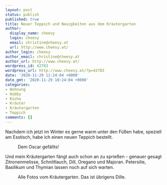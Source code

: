 ```yaml
---
layout: post
status: publish
published: true
title: Neuer Teppich und Neuigkeiten aus dem Kräutergarten
author:
  display_name: cheesy
  login: cheesy
  email: christine@cheesy.at
  url: http://www.cheesy.at/
author_login: cheesy
author_email: christine@cheesy.at
author_url: http://www.cheesy.at/
wordpress_id: 42783
wordpress_url: http://www.cheesy.at/?p=42783
date: '2020-11-29 11:24:04 +0000'
date_gmt: '2020-11-29 10:24:04 +0000'
categories:
- Wohnung
- Hobby
- Küche
- Kräuter
- Kräutergarten
- Teppich
comments: []
---
```

<!-- wp:paragraph -->
Nachdem ich jetzt im Winter es gerne warm unter den Füßen habe, speziell am Esstisch, habe ich einen neuen Teppich bestellt.
<!-- /wp:paragraph -->
<!-- wp:image {"id":42784} -->
<figure class="wp-block-image"><img src="{% link _posts/2020-11-29-neuer-teppich-und-neuigkeiten-aus-dem-krautergarten/Teppich.jpg %}" alt="" class="wp-image-42784"><br>
<figcaption>Dem Oscar gefällts!</figcaption>
</figure>
<!-- /wp:image -->
<!-- wp:paragraph -->
Und mein Kräutergarten fängt auch schon an zu sprießen - genauer gesagt Zitronenmelisse, Schnittlauch, Dill, Oregano und Majoran. Petersilie, Basilikum und Thymian lassen noch auf sich warten.
<!-- /wp:paragraph -->
<!-- wp:image {"id":42780,"linkDestination":"custom"} -->
<figure class="wp-block-image"><a href="http://www.cheesy.at/fotos/leben-in-belfast/2020-2/kraeutergarten/"><img src="{% link _posts/2020-11-29-neuer-teppich-und-neuigkeiten-aus-dem-krautergarten/Kräutergarten-013.jpg %}" alt="" class="wp-image-42780"></a><br>
<figcaption>Alle Fotos vom Kräutergarten. Das ist übrigens Dille.</figcaption>
</figure>
<!-- /wp:image -->
